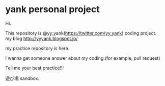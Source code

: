 yank personal project
======================

Hi.

This repository is @yy_yank(https://twitter.com/yy_yank) coding project.  
my blog http://yyyank.blogspot.jp/  

my practice repository is here.

I wanna get someone answer about my coding.(for example, pull request)  

Tell me your best practice!!!  


遊び場 sandbox.


